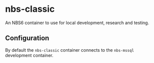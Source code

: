 # nbs-classic

An NBS6 container to use for local development, research and testing.

## Configuration

By default the `nbs-classic` container connects to the `nbs-mssql` development container.
